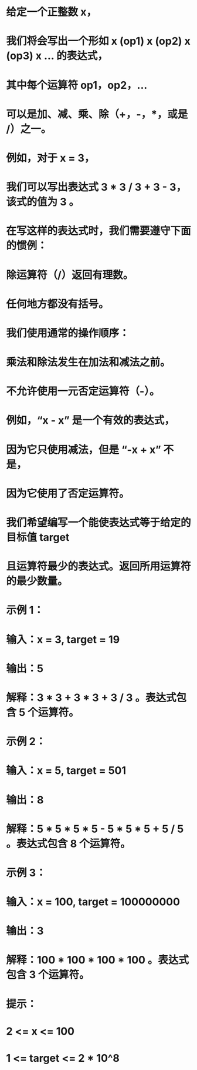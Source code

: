 # 给定一个正整数 x，
# 我们将会写出一个形如 x (op1) x (op2) x (op3) x ... 的表达式，
# 其中每个运算符 op1，op2，… 
# 可以是加、减、乘、除（+，-，*，或是 /）之一。
# 例如，对于 x = 3，
# 我们可以写出表达式 3 * 3 / 3 + 3 - 3，该式的值为 3 。
# 在写这样的表达式时，我们需要遵守下面的惯例：
# 除运算符（/）返回有理数。
# 任何地方都没有括号。
# 我们使用通常的操作顺序：
# 乘法和除法发生在加法和减法之前。
# 不允许使用一元否定运算符（-）。
# 例如，“x - x” 是一个有效的表达式，
# 因为它只使用减法，但是 “-x + x” 不是，
# 因为它使用了否定运算符。 
# 我们希望编写一个能使表达式等于给定的目标值 target 
# 且运算符最少的表达式。返回所用运算符的最少数量。
# 示例 1：
# 输入：x = 3, target = 19
# 输出：5
# 解释：3 * 3 + 3 * 3 + 3 / 3 。表达式包含 5 个运算符。
# 示例 2：
# 输入：x = 5, target = 501
# 输出：8
# 解释：5 * 5 * 5 * 5 - 5 * 5 * 5 + 5 / 5 。表达式包含 8 个运算符。
# 示例 3：
# 输入：x = 100, target = 100000000
# 输出：3
# 解释：100 * 100 * 100 * 100 。表达式包含 3 个运算符。
# 提示：
# 2 <= x <= 100
# 1 <= target <= 2 * 10^8